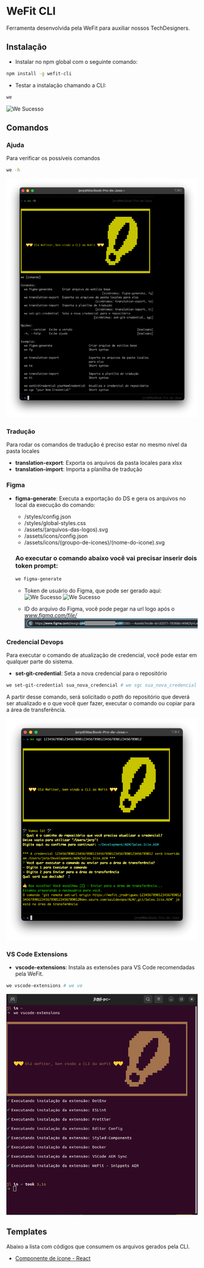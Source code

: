 # WeFit CLI

Ferramenta desenvolvida pela WeFit para auxiliar nossos TechDesigners.

## Instalação

- Instalar no npm global com o seguinte comando:

```bash
npm install -g wefit-cli
```

- Testar a instalação chamando a CLI:

```bash
we
```

![We Sucesso](./images/we-success.png)

## Comandos

### Ajuda

Para verificar os possíveis comandos

```bash
we -h
```

![Comando de ajuda, `we -h` executado](./images/help.png)

### Tradução

Para rodar os comandos de tradução é preciso estar no mesmo nível da pasta locales

- **translation-export**: Exporta os arquivos da pasta locales para xlsx
- **translation-import**: Importa a planilha de tradução

### Figma

- **figma-generate**: Executa a exportação do DS e gera os arquivos no local da execução do comando:

  - /styles/config.json
  - /styles/global-styles.css
  - /assets/(arquivos-das-logos).svg
  - /assets/icons/config.json
  - /assets/icons/(groupo-de-icones)/(nome-do-icone).svg

  ### Ao executar o comando abaixo você vai precisar inserir dois token prompt:

  ```bash
  we figma-generate
  ```

  - Token de usuário do Figma, que pode ser gerado aqui:
    ![We Sucesso](./images/user-config.png)
    ![We Sucesso](./images/generate-token.png)

  - ID do arquivo do Figma, você pode pegar na url logo após o *www.figma.com/file/*
    ![We FigmaUrl](./images/figma-url.png)

### Credencial Devops

Para executar o comando de atualização de credencial, você pode estar em qualquer parte do sistema.

- **set-git-credential**: Seta a nova credencial para o repositório

```bash
we set-git-credential sua_nova_credencial # we sgc sua_nova_credencial
```

A partir desse comando, será solicitado o _path_ do repositório que deverá ser atualizado e o que você quer fazer, executar o comando ou copiar para a área de transferência.

![Comando `we sgc` executado por completo](./images/set-git-credential.png)

### VS Code Extensions

- **vscode-extensions**: Instala as extensões para VS Code recomendadas pela WeFit.

```bash
we vscode-extensions # we ve
```

![Comando `we vscode-extensions`](./images/vscode-extensions.png)

## Templates

Abaixo a lista com códigos que consumem os arquivos gerados pela CLI.

- [Componente de ícone - React](./templates/Icon/)
